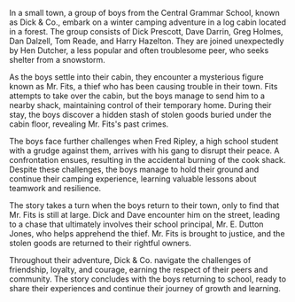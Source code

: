 In a small town, a group of boys from the Central Grammar School, known as Dick & Co., embark on a winter camping adventure in a log cabin located in a forest. The group consists of Dick Prescott, Dave Darrin, Greg Holmes, Dan Dalzell, Tom Reade, and Harry Hazelton. They are joined unexpectedly by Hen Dutcher, a less popular and often troublesome peer, who seeks shelter from a snowstorm.

As the boys settle into their cabin, they encounter a mysterious figure known as Mr. Fits, a thief who has been causing trouble in their town. Fits attempts to take over the cabin, but the boys manage to send him to a nearby shack, maintaining control of their temporary home. During their stay, the boys discover a hidden stash of stolen goods buried under the cabin floor, revealing Mr. Fits's past crimes.

The boys face further challenges when Fred Ripley, a high school student with a grudge against them, arrives with his gang to disrupt their peace. A confrontation ensues, resulting in the accidental burning of the cook shack. Despite these challenges, the boys manage to hold their ground and continue their camping experience, learning valuable lessons about teamwork and resilience.

The story takes a turn when the boys return to their town, only to find that Mr. Fits is still at large. Dick and Dave encounter him on the street, leading to a chase that ultimately involves their school principal, Mr. E. Dutton Jones, who helps apprehend the thief. Mr. Fits is brought to justice, and the stolen goods are returned to their rightful owners.

Throughout their adventure, Dick & Co. navigate the challenges of friendship, loyalty, and courage, earning the respect of their peers and community. The story concludes with the boys returning to school, ready to share their experiences and continue their journey of growth and learning.